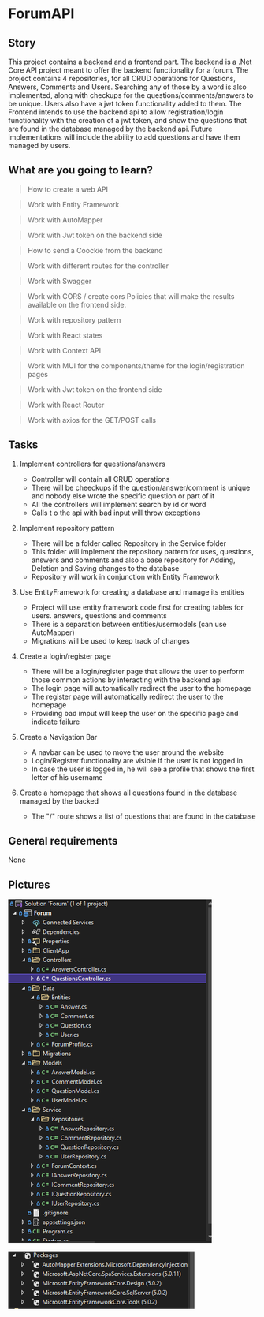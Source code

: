 # ForumAPI

## Story
This project contains a backend and a frontend part. The backend is a .Net Core API project meant to offer the backend functionality for a forum. The project contains 4 repositories, for all CRUD operations for Questions, Answers, Comments and Users. Searching any of those by a word is also implemented, along with checkups for the questions/comments/answers to be unique. Users also have a jwt token functionality added to them.
The Frontend intends to use the backend api to allow registration/login functionality with the creation of a jwt token, and show the questions that are found in the database managed by the backend api. Future implementations will include the ability to add questions and have them managed by users.

## What are you going to learn?

>How to create a web API

>Work with Entity Framework

>Work with AutoMapper

>Work with Jwt token on the backend side

>How to send a Coockie from the backend

>Work with different routes for the controller

>Work with Swagger

>Work with CORS / create cors Policies that will make the results available on the frontend side.

>Work with repository pattern

>Work with React states

>Work with Context API

>Work with MUI for the components/theme for the login/registration pages

>Work with Jwt token on the frontend side

>Work with React Router

>Work with axios for the GET/POST calls


## Tasks

1. Implement controllers for questions/answers
    - Controller will contain all CRUD operations
    - There will be cheeckups if the question/answer/comment is unique and nobody else wrote the specific question or part of it
    - All the controllers will implement search by id or word 
    - Calls t o the api with bad input will throw exceptions

2. Implement repository pattern
    - There will be a folder called Repository in the Service folder
    - This folder will implement the repository pattern for uses, questions, answers and comments and also a base repository for Adding, Deletion and Saving changes to 	the database
    - Repository will work in conjunction with Entity Framework

3. Use EntityFramework for creating a database and manage its entities
    - Project will use entity framework code first for creating tables for users. answers, questions and comments
    - There is a separation between entities/usermodels (can use AutoMapper)
    - Migrations will be used to keep track of changes 

4. Create a login/register page
    
    - There will be a login/register page that allows the user to perform those common actions by interacting with the backend api
    - The login page will automatically redirect the user to the homepage
    - The register page will automatically redirect the user to the homepage
    - Providing bad imput will keep the user on the specific page and indicate failure

5. Create a Navigation Bar
    - A navbar can be used to move the user around the website
    - Login/Register functionality are visible if the user is not logged in
    - In case the user is logged in, he will see a profile that shows the first letter of his username

6. Create a homepage that shows all questions found in the database managed by the backed
    - The "/" route shows a list of questions that are found in the database


## General requirements

None

## Pictures



![FileSeparation](Images/FileSeparation.PNG?raw=true "Title")

![Dependency Packages](Images/DependencyPackages.PNG?raw=true "Title")


